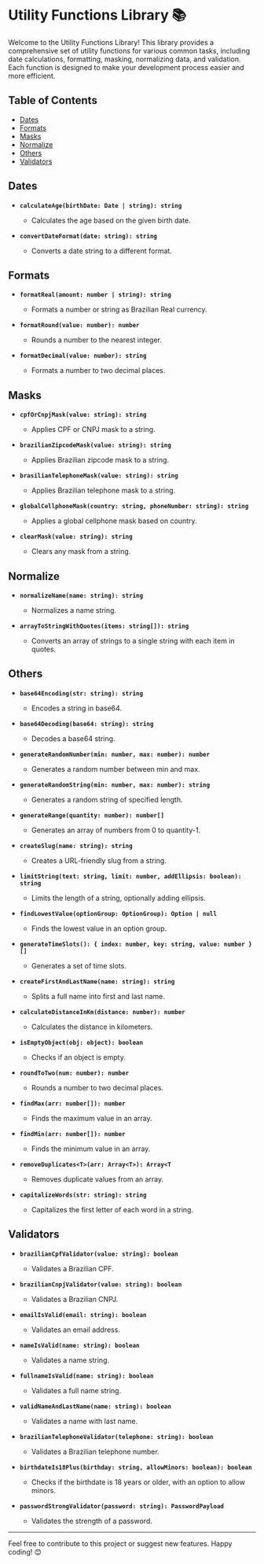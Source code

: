 # Utility Functions Library 📚

Welcome to the Utility Functions Library! This library provides a comprehensive set of utility functions for various common tasks, including date calculations, formatting, masking, normalizing data, and validation. Each function is designed to make your development process easier and more efficient.

## Table of Contents

- [Dates](#dates)
- [Formats](#formats)
- [Masks](#masks)
- [Normalize](#normalize)
- [Others](#others)
- [Validators](#validators)

## Dates

- **`calculateAge(birthDate: Date | string): string`**

  - Calculates the age based on the given birth date.

- **`convertDateFormat(date: string): string`**
  - Converts a date string to a different format.

## Formats

- **`formatReal(amount: number | string): string`**

  - Formats a number or string as Brazilian Real currency.

- **`formatRound(value: number): number`**

  - Rounds a number to the nearest integer.

- **`formatDecimal(value: number): string`**
  - Formats a number to two decimal places.

## Masks

- **`cpfOrCnpjMask(value: string): string`**

  - Applies CPF or CNPJ mask to a string.

- **`brazilianZipcodeMask(value: string): string`**

  - Applies Brazilian zipcode mask to a string.

- **`brasilianTelephoneMask(value: string): string`**

  - Applies Brazilian telephone mask to a string.

- **`globalCellphoneMask(country: string, phoneNumber: string): string`**

  - Applies a global cellphone mask based on country.

- **`clearMask(value: string): string`**
  - Clears any mask from a string.

## Normalize

- **`normalizeName(name: string): string`**

  - Normalizes a name string.

- **`arrayToStringWithQuotes(items: string[]): string`**
  - Converts an array of strings to a single string with each item in quotes.

## Others

- **`base64Encoding(str: string): string`**

  - Encodes a string in base64.

- **`base64Decoding(base64: string): string`**

  - Decodes a base64 string.

- **`generateRandomNumber(min: number, max: number): number`**

  - Generates a random number between min and max.

- **`generateRandomString(min: number, max: number): string`**

  - Generates a random string of specified length.

- **`generateRange(quantity: number): number[]`**

  - Generates an array of numbers from 0 to quantity-1.

- **`createSlug(name: string): string`**

  - Creates a URL-friendly slug from a string.

- **`limitString(text: string, limit: number, addEllipsis: boolean): string`**

  - Limits the length of a string, optionally adding ellipsis.

- **`findLowestValue(optionGroup: OptionGroup): Option | null`**

  - Finds the lowest value in an option group.

- **`generateTimeSlots(): { index: number, key: string, value: number }[]`**

  - Generates a set of time slots.

- **`createFirstAndLastName(name: string): string`**

  - Splits a full name into first and last name.

- **`calculateDistanceInKm(distance: number): number`**

  - Calculates the distance in kilometers.

- **`isEmptyObject(obj: object): boolean`**

  - Checks if an object is empty.

- **`roundToTwo(num: number): number`**

  - Rounds a number to two decimal places.

- **`findMax(arr: number[]): number`**

  - Finds the maximum value in an array.

- **`findMin(arr: number[]): number`**

  - Finds the minimum value in an array.

- **`removeDuplicates<T>(arr: Array<T>): Array<T`**

  - Removes duplicate values from an array.

- **`capitalizeWords(str: string): string`**
  - Capitalizes the first letter of each word in a string.

## Validators

- **`brazilianCpfValidator(value: string): boolean`**

  - Validates a Brazilian CPF.

- **`brazilianCnpjValidator(value: string): boolean`**

  - Validates a Brazilian CNPJ.

- **`emailIsValid(email: string): boolean`**

  - Validates an email address.

- **`nameIsValid(name: string): boolean`**

  - Validates a name string.

- **`fullnameIsValid(name: string): boolean`**

  - Validates a full name string.

- **`validNameAndLastName(name: string): boolean`**

  - Validates a name with last name.

- **`brazilianTelephoneValidator(telephone: string): boolean`**

  - Validates a Brazilian telephone number.

- **`birthdateIs18Plus(birthday: string, allowMinors: boolean): boolean`**

  - Checks if the birthdate is 18 years or older, with an option to allow minors.

- **`passwordStrongValidator(password: string): PasswordPayload`**
  - Validates the strength of a password.

---

Feel free to contribute to this project or suggest new features. Happy coding! 😊
